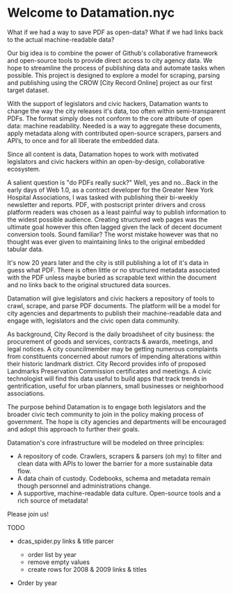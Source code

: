 # Welcome to Datamation.nyc 

What if we had a way to save PDF as open-data? What if we had links back to the actual machine-readable data?

Our big idea is to combine the power of Github's collaborative framework and open-source tools to provide direct access to city agency data. We hope to streamline the process of publishing data and automate tasks when possible. This project is designed to explore a model for scraping, parsing and publishing using the CROW [City Record Online] project as our first target dataset.

With the support of legislators and civic hackers, Datamation wants to change the way the city releases it's data, too often within semi-transparent PDFs. The format simply does not conform to the core attribute of open data: machine readability. Needed is a way to aggregate these documents, apply metadata along with contributed open-source scrapers, parsers and API’s, to once and for all liberate the embedded data.

Since all content is data, Datamation hopes to work with motivated legislators and civic hackers within an open-by-design, collaborative ecosystem.

A salient question is "do PDFs really suck?" Well, yes and no...Back in the early days of Web 1.0, as a contract developer for the Greater New York Hospital Associations, I was tasked with publishing their bi-weekly newsletter and reports. PDF, with postscript printer drivers and cross platform readers was chosen as a least painful way to publish information to the widest possible audience. Creating structured web pages was the ultimate goal however this often lagged given the lack of decent document conversion tools. Sound familiar? The worst mistake however was that no thought was ever given to maintaining links to the original embedded tabular data.

It's now 20 years later and the city is still publishing a lot of it's data in guess what PDF. There is often little or no structured metadata associated with the PDF unless maybe buried as scrapable  text within the document and no links back to the original structured data sources.

Datamation will give legislators and civic hackers a repository of tools to crawl, scrape, and parse PDF documents. The platform will be a model for city agencies and departments to publish their machine-readable data and engage with, legislators and the civic open data community. 

As background, City Record is the daily broadsheet of city business: the procurement of goods and services, contracts & awards, meetings, and legal notices.
A city councilmember may be getting numerous complaints from constituents concerned about rumors of impending alterations within their historic landmark district. City Record provides info of proposed Landmarks Preservation Commission certificates and meetings. A civic technologist will find this data useful to build apps that track trends in gentrification, useful for urban planners, small businesses or neighborhood associations.

The purpose behind Datamation is to engage both legislators and the broader civic tech community to join in the policy making process of government. The hope is city agencies and departments will be encouraged and adopt this approach to further their goals.

Datamation's core infrastructure will be modeled on three principles:

* A repository of code. Crawlers, scrapers & parsers (oh my) to filter and clean data with APIs to lower the barrier for a more sustainable data flow.
* A data chain of custody. Codebooks, schema and metadata remain though personnel and administrations change.
* A supportive, machine-readable data culture. Open-source tools and a rich source of metadata!

Please join us!

<!--
### Jekyllized gulp.js
* doctor (checks _config)
* check (js csslint hint)
* build (run gulpfile)
* publish (seems to be required for deploy => github)
* deploy (the world is your erster)

There will also be some parcers and scrapers under development
-->

TODO

* dcas_spider.py links & title parcer
	- order list by year
	- remove empty values
	- create rows for 2008 & 2009 links & titles 

* Order by year